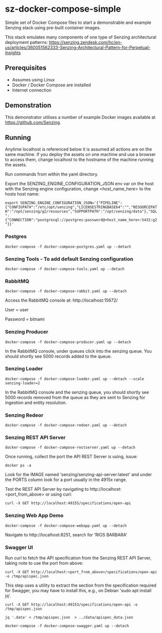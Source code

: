 # sz-docker-compose-simple

Simple set of Docker Compose files to start a demonstrable and example Senzing stack using pre-built container images.

This stack emulates many components of one type of Senzing  architectural deployment patterns: https://senzing.zendesk.com/hc/en-us/articles/360051562333-Senzing-Architectural-Pattern-for-Perpetual-Insights

## Prerequisites

- Assumes using Linux
- Docker / Docker Compose are installed
- Internet connection

## Demonstration

This demonstrator utilises a number of example Docker images available at https://github.com/Senzing.

## Running

Anytime localhost is referenced below it is assumed all actions are on the same machine. If you deploy the assets on one machine and use a browser to access them, change localhost to the hostname of the machine running the assets.

Run commands from within the yaml directory.

Export the SENZING_ENGINE_CONFIGURATION_JSON env var on the host with the Senzing engine configuration, change <host_name_here> to the hosts host name:

```export SENZING_ENGINE_CONFIGURATION_JSON='{"PIPELINE":{"CONFIGPATH":"/etc/opt/senzing","LICENSESTRINGBASE64":"","RESOURCEPATH":"/opt/senzing/g2/resources","SUPPORTPATH":"/opt/senzing/data"},"SQL":{"CONNECTION":"postgresql://postgres:password@<host_name_here>:5432:g2"}}'```

### Postgres

```docker-compose -f docker-compose-postgres.yaml up --detach```


### Senzing Tools - To add default Senzing configuration

```docker-compose -f docker-compose-tools.yaml up --detach```

### RabbitMQ

```docker-compose -f docker-compose-rabbit.yaml up --detach```

Access the RabbitMQ console at: http://localhost:15672/ 

User = user

Password = bitnami

### Senzing Producer

```docker-compose -f docker-compose-producer.yaml up --detach```

In the RabbitMQ console, under queues click into the senzing queue. You should shortly see 5000 records added to the queue.

### Senzing Loader 

```docker-compose -f docker-compose-loader.yaml up --detach --scale senzing-loader=2```

In the RabbitMQ console and the senzing queue, you should shortly see 5000 records removed from the queue as they are sent to Senzing for ingestion and entity resolution.

### Senzing Redeor

```docker-compose -f docker-compose-redoer.yaml up --detach```

### Senzing REST API Server

```docker-compose -f docker-compose-restserver.yaml up --detach```

Once running, collect the port the API REST Server is using, issue:

```docker ps -a```

Look for the IMAGE named 'senzing/senzing-api-server:latest' and under the PORTS column look for a port usually in the 4915x range. 

Test the REST API Server by navigating to http://localhost:<port_from_above> or using curl:

```curl -X GET http://localhost:49155/specifications/open-api```

### Senzing Web App Demo

```docker-compose -f docker-compose-webapp.yaml up --detach```

Navigate to http://localhost:8251, search for 'RIOS BARBARA'

### Swagger UI

Run curl to fetch the API specification from the Senzing REST API Server, taking note to use the port from above:

```curl -X GET http://localhost:<port_from_above>/specifications/open-api -o /tmp/apispec.json```

This step uses a utility to extract the section from the specification required for Swagger, you may have to install this, e.g., on Debian 'sudo apt install jq'.

```curl -X GET http://localhost:49153/specifications/open-api -o /tmp/apispec.json```

```jq '.data' < /tmp/apispec.json  > ../data/apispec_data.json```

```docker-compose -f docker-compose-swagger.yaml up --detach```
